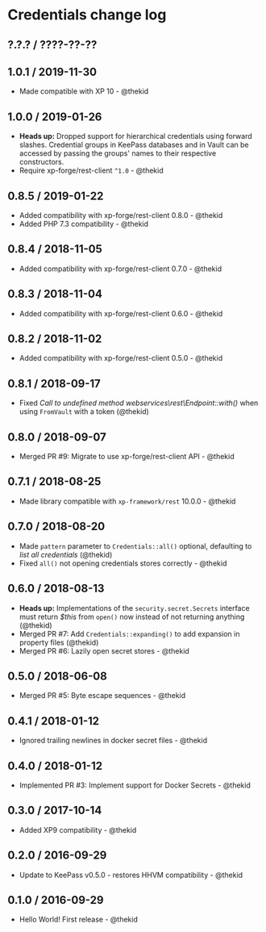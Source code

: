 Credentials change log
======================

## ?.?.? / ????-??-??

## 1.0.1 / 2019-11-30

* Made compatible with XP 10 - @thekid

## 1.0.0 / 2019-01-26

* **Heads up:** Dropped support for hierarchical credentials using forward
  slashes. Credential groups in KeePass databases and in Vault can be
  accessed by passing the groups' names to their respective constructors.
* Require xp-forge/rest-client `^1.0` - @thekid

## 0.8.5 / 2019-01-22

* Added compatibility with xp-forge/rest-client 0.8.0 - @thekid
* Added PHP 7.3 compatibility - @thekid

## 0.8.4 / 2018-11-05

* Added compatibility with xp-forge/rest-client 0.7.0 - @thekid

## 0.8.3 / 2018-11-04

* Added compatibility with xp-forge/rest-client 0.6.0 - @thekid

## 0.8.2 / 2018-11-02

* Added compatibility with xp-forge/rest-client 0.5.0 - @thekid

## 0.8.1 / 2018-09-17

* Fixed *Call to undefined method webservices\rest\Endpoint::with()*
  when using `FromVault` with a token
  (@thekid)

## 0.8.0 / 2018-09-07

* Merged PR #9: Migrate to use xp-forge/rest-client API - @thekid

## 0.7.1 / 2018-08-25

* Made library compatible with `xp-framework/rest` 10.0.0 - @thekid

## 0.7.0 / 2018-08-20

* Made `pattern` parameter to `Credentials::all()` optional, defaulting
  to *list all credentials*
  (@thekid)
* Fixed `all()` not opening credentials stores correctly - @thekid

## 0.6.0 / 2018-08-13

* **Heads up:** Implementations of the `security.secret.Secrets` interface
  must return *$this* from `open()` now instead of not returning anything
  (@thekid)
* Merged PR #7: Add `Credentials::expanding()` to add expansion in
  property files
  (@thekid)
* Merged PR #6: Lazily open secret stores - @thekid

## 0.5.0 / 2018-06-08

* Merged PR #5: Byte escape sequences - @thekid

## 0.4.1 / 2018-01-12

* Ignored trailing newlines in docker secret files - @thekid

## 0.4.0 / 2018-01-12

* Implemented PR #3: Implement support for Docker Secrets - @thekid

## 0.3.0 / 2017-10-14

* Added XP9 compatibility - @thekid

## 0.2.0 / 2016-09-29

* Update to KeePass v0.5.0 - restores HHVM compatibility - @thekid

## 0.1.0 / 2016-09-29

* Hello World! First release - @thekid